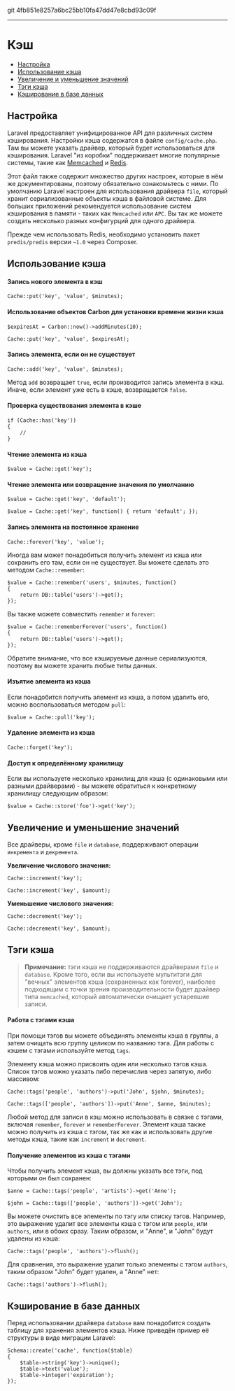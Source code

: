 git 4fb851e8257a6bc25bb10fa47dd47e8cbd93c09f

---

# Кэш

- [Настройка](#configuration)
- [Использование кэша](#cache-usage)
- [Увеличение и уменьшение значений](#increments-and-decrements)
- [Тэги кэша](#cache-tags)
- [Кэширование в базе данных](#database-cache)

<a name="configuration"></a>
## Настройка

Laravel предоставляет унифицированное API для различных систем кэширования. Настройки кэша содержатся в файле `config/cache.php`. Там вы можете указать драйвер, который будет использоваться для кэширования. Laravel "из коробки" поддерживает многие популярные системы, такие как [Memcached](http://memcached.org) и [Redis](http://redis.io).

Этот файл также содержит множество других настроек, которые в нём же документированы, поэтому обязательно ознакомьтесь с ними. По умолчанию Laravel настроен для использования драйвера `file`, который хранит сериализованные объекты кэша в файловой системе. Для больших приложений рекомендуется использование систем кэширования в памяти - таких как `Memcached` или `APC`.
Вы так же можете создать несколько разных конфигурций для одного драйвера.

Прежде чем использовать Redis, необходимо установить пакет `predis/predis` версии `~1.0` через Composer. 

<a name="cache-usage"></a>
## Использование кэша

#### Запись нового элемента в кэш

	Cache::put('key', 'value', $minutes);

#### Использование объектов Carbon для установки времени жизни кэша

	$expiresAt = Carbon::now()->addMinutes(10);

	Cache::put('key', 'value', $expiresAt); 	

#### Запись элемента, если он не существует

	Cache::add('key', 'value', $minutes);

Метод `add` возвращает `true`, если производится запись элемента в кэш. Иначе, если элемент уже есть в кэше, возвращается `false`.

#### Проверка существования элемента в кэше

	if (Cache::has('key'))
	{
		//
	}

#### Чтение элемента из кэша

	$value = Cache::get('key');

#### Чтение элемента или возвращение значения по умолчанию

	$value = Cache::get('key', 'default');

	$value = Cache::get('key', function() { return 'default'; });

#### Запись элемента на постоянное хранение

	Cache::forever('key', 'value');

Иногда вам может понадобиться получить элемент из кэша или сохранить его там, если он не существует. Вы можете сделать это методом `Cache::remember`:

	$value = Cache::remember('users', $minutes, function()
	{
		return DB::table('users')->get();
	});

Вы также можете совместить `remember` и `forever`:

	$value = Cache::rememberForever('users', function()
	{
		return DB::table('users')->get();
	});

Обратите внимание, что все кэшируемые данные сериализуются, поэтому вы можете хранить любые типы данных.

#### Изъятие элемента из кэша

Если понадобится получить элемент из кэша, а потом удалить его, можно воспользоваться методом `pull`:

	$value = Cache::pull('key');

#### Удаление элемента из кэша

	Cache::forget('key');

#### Доступ к определённому хранилищу

Если вы используете несколько хранилищ для кэша (с одинаковыми или разными драйверами) - вы можете обратиться к конкретному хранилищу следующим образом:

	$value = Cache::store('foo')->get('key');	

<a name="increments-and-decrements"></a>
## Увеличение и уменьшение значений

Все драйверы, кроме `file` и `database`, поддерживают операции `инкремента` и `декремента`.

**Увеличение числового значения:**

	Cache::increment('key');

	Cache::increment('key', $amount);

**Уменьшение числового значения:**

	Cache::decrement('key');

	Cache::decrement('key', $amount);


<a name="cache-tags"></a>
## Тэги кэша

> **Примечание:** тэги кэша не поддерживаются драйверами `file` и `database`. Кроме того, если вы используете мультитэги для "вечных" элементов кэша (сохраненных как forever), наиболее подходящим с точки зрения производительности будет драйвер типа `memcached`, который автоматически очищает устаревшие записи.

#### Работа с тэгами кэша

При помощи тэгов вы можете объединять элементы кэша в группы, а затем очищать всю группу целиком по названию тэга. Для работы с кэшем с тэгами используйте метод `tags`.

Элементу кэша можно присвоить один или несколько тэгов кэша. Список тэгов можно указать либо перечислив через запятую, либо массивом:

	Cache::tags('people', 'authors')->put('John', $john, $minutes);

	Cache::tags(['people', 'authors'])->put('Anne', $anne, $minutes);

Любой метод для записи в кэш можно использовать в связке с тэгами, включая `remember`, `forever` и `rememberForever`. Элемент кэша также можно получить из кэша с тэгом, так же как и использовать другие методы кэша, такие как `increment` и `decrement`.

#### Получение элементов из кэша с тэгами

Чтобы получить элемент кэша, вы должны указать все тэги, под которыми он был сохранен:

	$anne = Cache::tags('people', 'artists')->get('Anne');

	$john = Cache::tags(['people', 'authors'])->get('John');

Вы можете очистить все элементы по тэгу или списку тэгов. Например, это выражение удалит все элементы кэша с тэгом или `people`, или `authors`, или в обоих сразу. Таким образом, и "Anne", и "John" будут удалены из кэша:

	Cache::tags('people', 'authors')->flush();

Для сравнения, это выражение удалит только элементы с тэгом `authors`, таким образом "John" будет удален, а "Anne" нет:

	Cache::tags('authors')->flush();

<a name="database-cache"></a>
## Кэширование в базе данных

Перед использовании драйвера `database` вам понадобится создать таблицу для хранения элементов кэша. Ниже приведён пример её структуры в виде миграции Laravel:

	Schema::create('cache', function($table)
	{
		$table->string('key')->unique();
		$table->text('value');
		$table->integer('expiration');
	});
